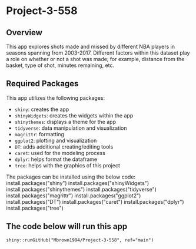 # Project-3-558

## Overview

This app explores shots made and missed by different NBA players in seasons spanning from 2003-2017. Different 
factors within this dataset play a role on whether or not a shot was made; for example, distance from the basket, 
type of shot, minutes remaining, etc. 

## Required Packages

This app utilizes the following packages:

- `shiny`: creates the app
- `shinyWidgets`: creates the widgets within the app
- `shinythemes`: displays a theme for the app
- `tidyverse`: data manipulation and visualization
- `magrittr`: formatting
- `ggplot2`: plotting and visualization
- `DT`: adds additional creating/editing tools
- `caret`: used for the modeling process
- `dplyr`: helps format the dataframe 
- `tree`: helps with the graphics of this project

The packages can be installed using the below code:
install.packages("shiny")
install.packages("shinyWidgets")
install.packages("shinythemes")
install.packages("tidyverse")
install.packages("magrittr")
install.packages("ggplot2")
install.packages("DT")
install.packages("caret")
install.packages("dplyr")
install.packages("tree")


## The code below will run this app

```
shiny::runGitHub("Mbrown1994/Project-3-558", ref="main")
```
